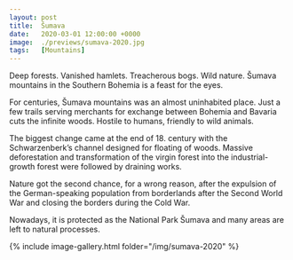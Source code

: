 ```yaml
---
layout: post
title:  Šumava
date:   2020-03-01 12:00:00 +0000
image:  ./previews/sumava-2020.jpg
tags:   [Mountains]
---
```

Deep forests. Vanished hamlets. Treacherous bogs. Wild nature. Šumava mountains in the Southern Bohemia is a feast for the eyes.

For centuries, Šumava mountains was an almost uninhabited place. Just a few trails serving merchants for exchange between Bohemia and Bavaria cuts the infinite woods. Hostile to humans, friendly to wild animals.

The biggest change came at the end of 18. century with the Schwarzenberk’s channel designed for floating of woods. Massive deforestation and transformation of the virgin forest into the industrial-growth forest were followed by draining works.

Nature got the second chance, for a wrong reason, after the expulsion of the German-speaking population from borderlands after the Second World War and closing the borders during the Cold War.

Nowadays, it is protected as the National Park Šumava and many areas are left to natural processes.

<div class="row">
    <article class="article col col-12 col-t-12">
    {% include image-gallery.html folder="/img/sumava-2020" %}
    </article>
</div>
